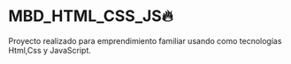 # MBD_HTML_CSS_JS🔥
Proyecto realizado para emprendimiento familiar usando como tecnologías Html,Css y JavaScript.
